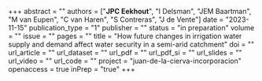 +++
abstract = ""
authors = ["**JPC Eekhout**", "I Delsman", "JEM Baartman", "M van Eupen", "C van Haren", "S Contreras", "J de Vente"]
date = "2023-11-15"
publication_type = "1"
publisher = ""
status = "in preparation"
volume = ""
issue = ""
pages = ""
title = "How future changes in irrigation water supply and demand affect water security in a semi-arid catchment"
doi = ""
url_article = ""
url_dataset = ""
url_pdf = ""
url_pdf_si = ""
url_slides = ""
url_video = ""
url_code = ""
project = "juan-de-la-cierva-incorporacion"
openaccess = true
inPrep = "true"
+++